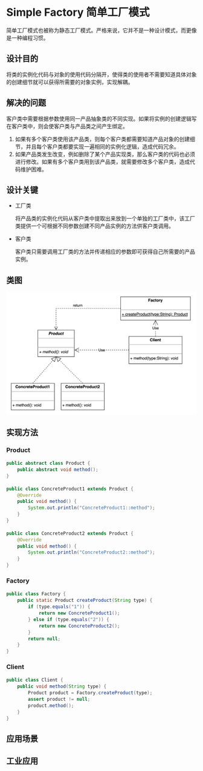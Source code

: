 # Simple Factory 简单工厂模式

简单工厂模式也被称为静态工厂模式。严格来说，它并不是一种设计模式，而更像是一种编程习惯。

## 设计目的

将类的实例化代码与对象的使用代码分隔开，使得类的使用者不需要知道具体对象的创建细节就可以获得所需要的对象实例，实现解耦。

## 解决的问题

客户类中需要根据参数使用同一产品抽象类的不同实现。如果将实例的创建逻辑写在客户类中，则会使客户类与产品类之间产生绑定。

1. 如果有多个客户类使用该产品类，则每个客户类都需要知道产品对象的创建细节，并且每个客户类都要实现一遍相同的实例化逻辑，造成代码冗余。
2. 如果产品类发生改变，例如删除了某个产品实现类，那么客户类的代码也必须进行修改。如果有多个客户类用到该产品类，就需要修改多个客户类，造成代码维护困难。

## 设计关键

* 工厂类

  将产品类的实例化代码从客户类中提取出来放到一个单独的工厂类中，该工厂类提供一个可根据不同参数创建不同产品实例的方法供客户类调用。

* 客户类

  客户类只需要调用工厂类的方法并传递相应的参数即可获得自己所需要的产品实例。

## 类图

![](imgs/img1.png)

## 实现方法

### Product

```java
public abstract class Product {
    public abstract void method();
}

public class ConcreteProduct1 extends Product {
    @Override
    public void method() {
        System.out.println("ConcreteProduct1::method");
    }
}

public class ConcreteProduct2 extends Product {
    @Override
    public void method() {
        System.out.println("ConcreteProduct2::method");
    }
}
```

### Factory

```java
public class Factory {
    public static Product createProduct(String type) {
        if (type.equals("1")) {
            return new ConcreteProduct1();
        } else if (type.equals("2")) {
            return new ConcreteProduct2();
        }
        return null;
    }
}
```

### Client

```java
public class Client {
    public void method(String type) {
        Product product = Factory.createProduct(type);
        assert product != null;
        product.method();
    }
}
```

## 应用场景

## 工业应用